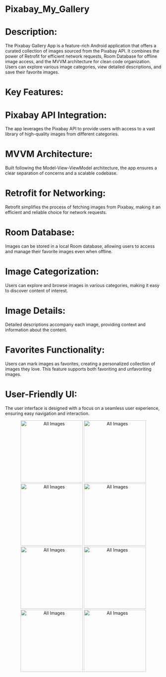 # Pixabay_My_Gallery

# Description:

The Pixabay Gallery App is a feature-rich Android application that offers a curated collection of images sourced from the Pixabay API. It combines the power of Retrofit for efficient network requests, Room Database for offline image access, and the MVVM architecture for clean code organization. Users can explore various image categories, view detailed descriptions, and save their favorite images.

# Key Features:

# Pixabay API Integration:
The app leverages the Pixabay API to provide users with access to a vast library of high-quality images from different categories.

# MVVM Architecture:
Built following the Model-View-ViewModel architecture, the app ensures a clear separation of concerns and a scalable codebase.

# Retrofit for Networking:
Retrofit simplifies the process of fetching images from Pixabay, making it an efficient and reliable choice for network requests.

# Room Database: 
Images can be stored in a local Room database, allowing users to access and manage their favorite images even when offline.

# Image Categorization:
Users can explore and browse images in various categories, making it easy to discover content of interest.

# Image Details:
Detailed descriptions accompany each image, providing context and information about the content.

# Favorites Functionality:
Users can mark images as favorites, creating a personalized collection of images they love. This feature supports both favoriting and unfavoriting images.

# User-Friendly UI:
The user interface is designed with a focus on a seamless user experience, ensuring easy navigation and interaction.


<p align="center">
  <img src="https://github.com/Noor-ulain555/Pixabay_My_Gallery/assets/145388440/3238ce9b-d2bd-4019-b684-ca8a6a5b4d04" alt="All Images" width="200" />
  <img src="https://github.com/Noor-ulain555/Pixabay_My_Gallery/assets/145388440/66100808-1552-4a6c-a5ee-cfdbcab351bb"  alt="All Images" width="200" />
  <img src="https://github.com/Noor-ulain555/Pixabay_My_Gallery/assets/145388440/e35c1d15-7238-40d0-ac43-f79d2439c0fb"  alt="All Images" width="200"/>
  <img src="https://github.com/Noor-ulain555/Pixabay_My_Gallery/assets/145388440/c393fc71-425d-4e8a-a1bb-e2648e26d0e0"  alt="All Images" width="200"/>
  <img src="https://github.com/Noor-ulain555/Pixabay_My_Gallery/assets/145388440/c7678811-f700-4c09-831f-fe4e3e9ed6c9"  alt="All Images" width="200"/>
  <img src="https://github.com/Noor-ulain555/Pixabay_My_Gallery/assets/145388440/e7aeaf6e-59e9-4def-87d8-5b94ad4a91bf"  alt="All Images" width="200"/> 
  <img src="https://github.com/Noor-ulain555/Pixabay_My_Gallery/assets/145388440/3b61decf-af56-4913-badf-e5b022e0104f"  alt="All Images" width="200"/>
  <img src="https://github.com/Noor-ulain555/Pixabay_My_Gallery/assets/145388440/3267859f-3d73-49aa-b32e-e3c69150fc7c"  alt="All Images" width="200"/>
 </p
